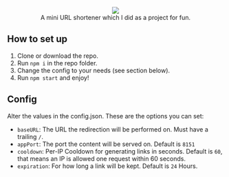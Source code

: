 <p align="center">
  <img src="https://github.com/rmcproductions/mini/blob/master/public/images/logo.png?raw=true"><br>
  A mini URL shortener which I did as a project for fun.
</p>

## How to set up
1. Clone or download the repo.
2. Run `npm i` in the repo folder.
3. Change the config to your needs (see section below).
4. Run `npm start` and enjoy!

## Config
Alter the values in the config.json. These are the options you can set:
* `baseURL`: The URL the redirection will be performed on. Must have a trailing `/`.
* `appPort`: The port the content will be served on. Default is `8151`
* `cooldown`: Per-IP Cooldown for generating links in seconds. Default is `60`, that means an IP is allowed one request within 60 seconds.
* `expiration`: For how long a link will be kept. Default is `24` Hours.
